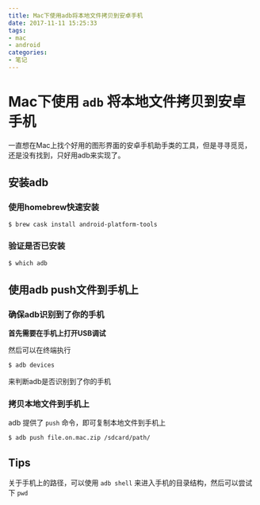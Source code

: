 ```yaml
---
title: Mac下使用adb将本地文件拷贝到安卓手机
date: 2017-11-11 15:25:33
tags:
- mac
- android
categories:
- 笔记
---
```

# Mac下使用 `adb` 将本地文件拷贝到安卓手机

一直想在Mac上找个好用的图形界面的安卓手机助手类的工具，但是寻寻觅觅，还是没有找到，只好用adb来实现了。

<!-- more -->

## 安装adb

### 使用homebrew快速安装

```sh
$ brew cask install android-platform-tools
```

### 验证是否已安装

```sh
$ which adb
```

## 使用adb push文件到手机上

### 确保adb识别到了你的手机

**首先需要在手机上打开USB调试**

然后可以在终端执行

```sh
$ adb devices
```
来判断adb是否识别到了你的手机

### 拷贝本地文件到手机上

adb 提供了 `push` 命令，即可复制本地文件到手机上

```sh
$ adb push file.on.mac.zip /sdcard/path/
```

## Tips

关于手机上的路径，可以使用 `adb shell` 来进入手机的目录结构，然后可以尝试下 `pwd`
